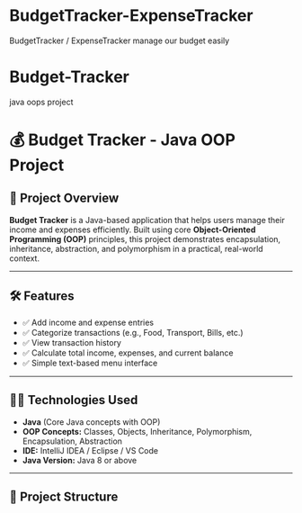 # BudgetTracker-ExpenseTracker
BudgetTracker / ExpenseTracker manage our budget easily 

# Budget-Tracker
java oops project
# 💰 Budget Tracker - Java OOP Project

## 📌 Project Overview

**Budget Tracker** is a Java-based application that helps users manage their income and expenses efficiently. Built using core **Object-Oriented Programming (OOP)** principles, this project demonstrates encapsulation, inheritance, abstraction, and polymorphism in a practical, real-world context.

---

## 🛠️ Features

- ✅ Add income and expense entries
- ✅ Categorize transactions (e.g., Food, Transport, Bills, etc.)
- ✅ View transaction history
- ✅ Calculate total income, expenses, and current balance
- ✅ Simple text-based menu interface

---

## 🧑‍💻 Technologies Used

- **Java** (Core Java concepts with OOP)
- **OOP Concepts:** Classes, Objects, Inheritance, Polymorphism, Encapsulation, Abstraction
- **IDE:** IntelliJ IDEA / Eclipse / VS Code
- **Java Version:** Java 8 or above

---

## 📂 Project Structure
